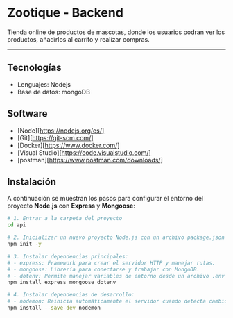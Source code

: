 # Zootique - Backend

Tienda online de productos de mascotas, donde los usuarios podran ver los productos, añadirlos al carrito y realizar compras.

---

## Tecnologías
- Lenguajes: Nodejs
- Base de datos: mongoDB

## Software
- [Node][https://nodejs.org/es/]
- [Git][https://git-scm.com/]
- [Docker][https://www.docker.com/]
- [Visual Studio][https://code.visualstudio.com/]
- [postman][https://www.postman.com/downloads/]

## Instalación
A continuación se muestran los pasos para configurar el entorno del proyecto **Node.js** con **Express** y **Mongoose**:

```bash
# 1. Entrar a la carpeta del proyecto
cd api

# 2. Inicializar un nuevo proyecto Node.js con un archivo package.json por defecto
npm init -y

# 3. Instalar dependencias principales:
# - express: Framework para crear el servidor HTTP y manejar rutas.
# - mongoose: Librería para conectarse y trabajar con MongoDB.
# - dotenv: Permite manejar variables de entorno desde un archivo .env
npm install express mongoose dotenv

# 4. Instalar dependencias de desarrollo:
# - nodemon: Reinicia automáticamente el servidor cuando detecta cambios en el código.
npm install --save-dev nodemon